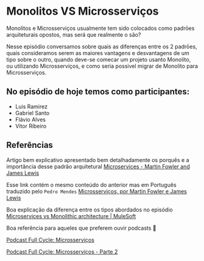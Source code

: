 # Monolitos VS Microsserviços

Monolitos e Microsserviços usualmente tem sido colocados como padrōes arquiteturais opostos, mas será que realmente o são?

Nesse episódio conversamos sobre quais as diferenças entre os 2 padrōes, quais consideramos serem as maiores vantagens e desvantagens de um tipo sobre o outro, quando deve-se comecar um projeto usanto Monolito, ou utilizando Microsserviços, e como seria possivel migrar de Monolito para Microsserviços.

## No episódio de hoje temos como participantes:
  * Luis Ramirez
  * Gabriel Santo
  * Flávio Alves
  * Vitor Ribeiro

## Referências

Artigo bem explicativo apresentado bem detalhadamente os porquês e a importância desse padrão arquitetural [Microservices - Martin Fowler and James Lewis](https://martinfowler.com/articles/microservices.html)

Esse link contém o mesmo conteúdo do anterior mas em Português traduzido pelo `Pedro Mendes` [Microsserviços, por Martin Fowler e James Lewis](http://www.pedromendes.com.br/2016/01/02/microservicos/)

Boa explicação da diferença entre os tipos abordados no episódio [Microservices vs Monolithic architecture | MuleSoft](https://www.mulesoft.com/resources/api/microservices-vs-monolithic)

Boa referência para aqueles que preferem ouvir podcasts :eyes: 

[Podcast Full Cycle: Microsserviços](https://www.youtube.com/watch?v=ZI8l8Zf3iZM)

[Podcast Full Cycle: Microsserviços - Parte 2](https://www.youtube.com/watch?v=1trCeCSYSxk)
